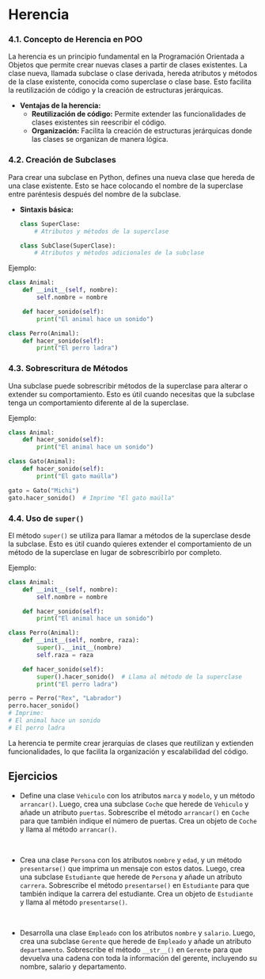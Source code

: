 # Herencia

### 4.1. Concepto de Herencia en POO
La herencia es un principio fundamental en la Programación Orientada a Objetos que permite crear nuevas clases a partir de clases existentes. La clase nueva, llamada subclase o clase derivada, hereda atributos y métodos de la clase existente, conocida como superclase o clase base. Esto facilita la reutilización de código y la creación de estructuras jerárquicas.

- **Ventajas de la herencia:**
  - **Reutilización de código:** Permite extender las funcionalidades de clases existentes sin reescribir el código.
  - **Organización:** Facilita la creación de estructuras jerárquicas donde las clases se organizan de manera lógica.

### 4.2. Creación de Subclases
Para crear una subclase en Python, defines una nueva clase que hereda de una clase existente. Esto se hace colocando el nombre de la superclase entre paréntesis después del nombre de la subclase.

- **Sintaxis básica:**
  ```python
  class SuperClase:
      # Atributos y métodos de la superclase

  class SubClase(SuperClase):
      # Atributos y métodos adicionales de la subclase
  ```

Ejemplo:
```python
class Animal:
    def __init__(self, nombre):
        self.nombre = nombre

    def hacer_sonido(self):
        print("El animal hace un sonido")

class Perro(Animal):
    def hacer_sonido(self):
        print("El perro ladra")
```

### 4.3. Sobrescritura de Métodos
Una subclase puede sobrescribir métodos de la superclase para alterar o extender su comportamiento. Esto es útil cuando necesitas que la subclase tenga un comportamiento diferente al de la superclase.

Ejemplo:
```python
class Animal:
    def hacer_sonido(self):
        print("El animal hace un sonido")

class Gato(Animal):
    def hacer_sonido(self):
        print("El gato maúlla")

gato = Gato("Michi")
gato.hacer_sonido()  # Imprime "El gato maúlla"
```

### 4.4. Uso de `super()`
El método `super()` se utiliza para llamar a métodos de la superclase desde la subclase. Esto es útil cuando quieres extender el comportamiento de un método de la superclase en lugar de sobrescribirlo por completo.

Ejemplo:
```python
class Animal:
    def __init__(self, nombre):
        self.nombre = nombre

    def hacer_sonido(self):
        print("El animal hace un sonido")

class Perro(Animal):
    def __init__(self, nombre, raza):
        super().__init__(nombre)
        self.raza = raza

    def hacer_sonido(self):
        super().hacer_sonido()  # Llama al método de la superclase
        print("El perro ladra")

perro = Perro("Rex", "Labrador")
perro.hacer_sonido()
# Imprime:
# El animal hace un sonido
# El perro ladra
```

La herencia te permite crear jerarquías de clases que reutilizan y extienden funcionalidades, lo que facilita la organización y escalabilidad del código.

## Ejercicios

- Define una clase `Vehiculo` con los atributos `marca` y `modelo`, y un método `arrancar()`. Luego, crea una subclase `Coche` que herede de `Vehiculo` y añade un atributo `puertas`. Sobrescribe el método `arrancar()` en `Coche` para que también indique el número de puertas. Crea un objeto de `Coche` y llama al método `arrancar()`.

<br>

- Crea una clase `Persona` con los atributos `nombre` y `edad`, y un método `presentarse()` que imprima un mensaje con estos datos. Luego, crea una subclase `Estudiante` que herede de `Persona` y añade un atributo `carrera`. Sobrescribe el método `presentarse()` en `Estudiante` para que también indique la carrera del estudiante. Crea un objeto de `Estudiante` y llama al método `presentarse()`.

<br>

- Desarrolla una clase `Empleado` con los atributos `nombre` y `salario`. Luego, crea una subclase `Gerente` que herede de `Empleado` y añade un atributo `departamento`. Sobrescribe el método `__str__()` en `Gerente` para que devuelva una cadena con toda la información del gerente, incluyendo su nombre, salario y departamento.

 